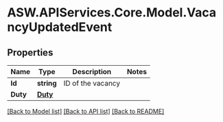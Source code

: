
# ASW.APIServices.Core.Model.VacancyUpdatedEvent

## Properties

Name | Type | Description | Notes
------------ | ------------- | ------------- | -------------
**Id** | **string** | ID of the vacancy | 
**Duty** | [**Duty**](Duty.md) |  | 

[[Back to Model list]](../README.md#documentation-for-models)
[[Back to API list]](../README.md#documentation-for-api-endpoints)
[[Back to README]](../README.md)


